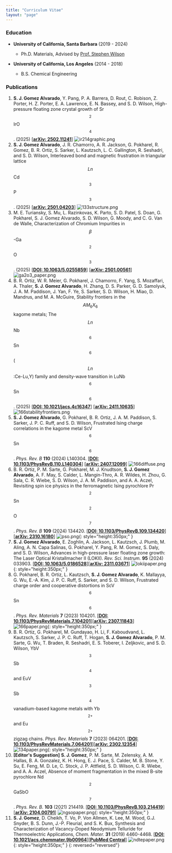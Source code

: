```yaml
---
title: "Curriculum Vitae"
layout: "page"
---
```


### Education
- **University of California, Santa Barbara** (2019 - 2024)
  - Ph.D. Materials, Advised by <a href="https://labs.materials.ucsb.edu/wilson/stephen/">Prof. Stephen Wilson</a>

- **University of California, Los Angeles** (2014 - 2018)
  - B.S. Chemical Engineering

### Publications
1. **S. J. Gomez Alvarado**, Y. Pang, P. A. Barrera, D. Rout, C. Robison, Z. Porter, H. Z. Porter, E. A. Lawrence, E. N. Bassey, and S. D. Wilson, High-pressure floating zone crystal growth of Sr$$_2$$IrO$$_4$$. (2025) \[[**arXiv: 2502.11241**](https://arxiv.org/abs/2502.11241)\] 
   ![ir214graphic.png](img/ir214graphic.png)
1. **S. J. Gomez Alvarado**, J. R. Chamorro, A. R. Jackson, G. Pokharel, R. Gomez, B. R. Ortiz, S. Sarker, L. Kautzsch, L. C. Gallington, R.  Seshadri, and S. D. Wilson, Interleaved bond and magnetic frustration in triangular lattice $$Ln$$Cd$$_3$$P$$_3$$. (2025) \[[**arXiv: 2501.04203**](https://arxiv.org/abs/2501.04203)\]
   ![133structure.png](img/133structure.png)
1. M. E. Turiansky, S. Mu, L. Razinkovas, K. Parto, S. D. Patel, S. Doan, G. Pokharel, S. J. Gomez Alvarado, S. D. Wilson, G. Moody, and C. G. Van de Walle, Characterization of Chromium Impurities in $$\beta$$-Ga$$_2$$O$$_3$$. (2025) \[[**DOI: 10.1063/5.0255859**](https://doi.org/10.1063/5.0255859)\] \[[**arXiv: 2501.00561**](https://arxiv.org/abs/2501.00561)\]
    ![ga2o3_paper.png](img/ga2o3_paper.png)
1. B. R. Ortiz, W. R. Meier, G. Pokharel, J. Chamorro, F. Yang, S. Mozaffari, A. Thaler, **S. J. Gomez Alvarado**, H. Zhang, D. S. Parker, G. D. Samolyuk, J. A. M. Paddison, J. Yan, F. Ye, S. Sarker, S. D. Wilson, H. Miao, D. Mandrus, and M. A. McGuire, Stability frontiers in the $$AM_6X_6$$ kagome metals; The $$Ln$$Nb$$_6$$Sn$$_6$$ ($$Ln$$:Ce-Lu,Y) family and density-wave transition in LuNb$$_6$$Sn$$_6$$. (2025) \[[**DOI: 10.1021/jacs.4c16347**](https://doi.org/10.1021/jacs.4c16347)\] \[[**arXiv: 2411.10635**](https://arxiv.org/abs/2411.10635)\]
   ![166stabilityfrontiers.png](img/166stabilityfrontiers.png)
1. **S. J. Gomez Alvarado**, G. Pokharel, B. R. Ortiz, J. A. M. Paddison, S. Sarker, J. P. C. Ruff, and S. D. Wilson, Frustrated Ising charge correlations in the kagome metal ScV$$_6$$Sn$$_6$$. *Phys. Rev. B* **110** (2024) L140304. \[[**DOI: 10.1103/PhysRevB.110.L140304**](https://doi.org/10.1103/PhysRevB.110.L140304)\] \[[**arXiv: 2407.12099**](https://arxiv.org/abs/2407.12099)\]
   ![166diffuse.png](img/166diffuse.png)
1. B. R. Ortiz, P. M. Sarte, G. Pokharel, M. J. Knudtson, **S. J. Gomez Alvarado**, A. F. May, S. Calder, L. Mangin-Thro, A. R. Wildes, H. Zhou, G. Sala, C. R. Wiebe, S. D. Wilson, J. A. M. Paddison, and A. A. Aczel, Revisiting spin ice physics in the ferromagnetic Ising pyrochlore Pr$$_2$$Sn$$_2$$O$$_7$$. *Phys. Rev. B* **109** (2024) 134420. \[[**DOI: 10.1103/PhysRevB.109.134420**](https://doi.org/10.1103/PhysRevB.109.134420)\]\[[**arXiv: 2310.16180**](https://arxiv.org/abs/2310.16180)\]
   ![pso.png](img/pso.png){: style="height:350px;" }
1. **S. J. Gomez Alvarado**, E. Zoghlin, A. Jackson, L. Kautzsch, J. Plumb, M. Aling, A. N. Capa Salinas, G. Pokharel, Y. Pang, R. M. Gomez, S. Daly, and S. D. Wilson, Advances in high-pressure laser floating zone growth: The Laser Optical Kristallmacher II (LOKII). *Rev. Sci. Instrum.* **95** (2024) 033903. \[[**DOI: 10.1063/5.0186528**](https://doi.org/10.1063/5.0186528)\]\[[**arXiv: 2311.03671**](https://arxiv.org/abs/2311.03671)\]
   ![lokiipaper.png](img/lokiipaper.png){: style="height:350px;" }
1. G. Pokharel, B. R. Ortiz, L. Kautzsch, **S. J. Gomez Alvarado**, K. Mallayya, G. Wu, E.-A. Kim, J. P. C. Ruff, S. Sarker, and S. D. Wilson, Frustrated charge order and cooperative distortions in ScV$$_6$$Sn$$_6$$. *Phys. Rev. Materials* **7** (2023) 104201. \[[**DOI: 10.1103/PhysRevMaterials.7.104201**](https://doi.org/10.1103/PhysRevMaterials.7.104201)\]\[[**arXiv: 2307.11843**](https://arxiv.org/abs/2307.11843)\]
   ![166paper.png](img/166paper.png){: style="height:350px;" }
1. B. R. Ortiz, G. Pokharel, M. Gundayao, H. Li, F. Kaboudvand, L. Kautzsch, S. Sarker, J. P. C. Ruff, T. Hogan, **S. J. Gomez Alvarado**, P. M. Sarte, G. Wu, T. Braden, R. Seshadri, E. S. Toberer, I. Zeljkovic, and S. D. Wilson, YbV$$_3$$Sb$$_4$$ and EuV$$_3$$Sb$$_4$$ vanadium-based kagome metals with Yb$$^{2+}$$ and Eu$$^{2+}$$ zigzag chains. *Phys. Rev. Materials* **7** (2023) 064201. \[[**DOI: 10.1103/PhysRevMaterials.7.064201**](https://doi.org/10.1103/PhysRevMaterials.7.064201)\]\[[**arXiv: 2302.12354**](https://arxiv.org/abs/2302.12354)\]
    ![134paper.png](img/134paper.png){: style="height:350px;" }
1. **[Editor's Suggestion]** **S. J. Gomez**, P. M. Sarte, M. Zelensky, A. M. Hallas, B. A. Gonzalez, K. H. Hong, E. J. Pace, S. Calder, M. B. Stone, Y. Su, E. Feng, M. D. Le, C. Stock, J. P. Attfield, S. D. Wilson, C. R. Wiebe, and A. A. Aczel, Absence of moment fragmentation in the mixed B-site pyrochlore Nd$$_2$$GaSbO$$_7$$. *Phys. Rev. B.* **103** (2021) 214419. \[[**DOI: 10.1103/PhysRevB.103.214419**](https://doi.org/10.1103/PhysRevB.103.214419)\]\[[**arXiv: 2104.00791**](https://arxiv.org/abs/2104.00791)\]
    ![ngsopaper.png](img/ngsopaper.png){: style="height:350px;" }
1. **S. J. Gomez**, D. Cheikh, T. Vo, P. Von Allmen, K. Lee, M. Wood, G.J. Snyder, B. S. Dunn, J.-P. Fleurial, and S. K. Bux, Synthesis and Characterization of Vacancy-Doped Neodymium Telluride for Thermoelectric Applications, *Chem. Mater.* **31** (2019) 4460-4468. [<a href="https://dx.doi.org/10.1021/acs.chemmater.9b00964"><b>DOI: 10.1021/acs.chemmater.9b00964</b></a>][<a href="https://www.ncbi.nlm.nih.gov/pmc/articles/PMC6961965/"><b>PubMed Central</b></a>]
    ![ndtepaper.png](img/ndtepaper.png){: style="height:350px;" }
{: reversed="reversed"}